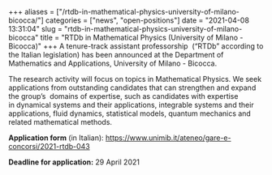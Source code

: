 +++
aliases = ["/rtdb-in-mathematical-physics-university-of-milano-bicocca/"]
categories = ["news", "open-positions"]
date = "2021-04-08 13:31:04"
slug = "rtdb-in-mathematical-physics-university-of-milano-bicocca"
title = "RTDb in Mathematical Physics (University of Milano - Bicocca)"
+++
A tenure-track assistant professorship  (“RTDb” according to the Italian
legislation) has been announced at the Department of Mathematics and
Applications, University of Milano - Bicocca.

The research activity will focus on topics in Mathematical Physics. We
seek applications from outstanding candidates that can strengthen and
expand the group’s  domains of expertise, such as candidates with
expertise in dynamical systems and their applications, integrable
systems and their applications, fluid dynamics, statistical models,
quantum mechanics and related mathematical methods.

**Application form**
(in Italian): <https://www.unimib.it/ateneo/gare-e-concorsi/2021-rtdb-043>

**Deadline for application:** 29 April 2021

